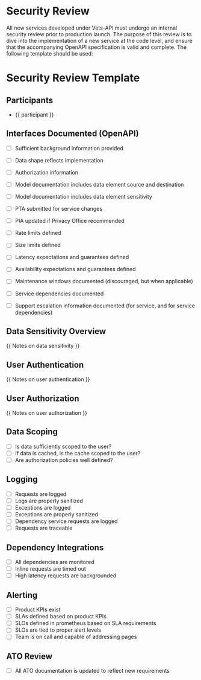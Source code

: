# Security Review

All new services developed under Vets-API must undergo an internal security review prior to production launch. The purpose of this review is to dive into the implementation of a new service at the code level, and ensure that the accompanying OpenAPI specification is valid and complete. The following template should be used:

# Security Review Template

## Participants

- {{ participant }}

## Interfaces Documented (OpenAPI)

- [ ] Sufficient background information provided
- [ ] Data shape reflects implementation
- [ ] Authorization information
- [ ] Model documentation includes data element source and destination
- [ ] Model documentation includes data element sensitivity
- [ ] PTA submitted for service changes
- [ ] PIA updated if Privacy Office recommended
- [ ] Rate limits defined
- [ ] Size limits defined
- [ ] Latency expectations and guarantees defined
- [ ] Availability expectations and guarantees defined
- [ ] Maintenance windows documented (discouraged, but when applicable)
- [ ] Service dependencies documented
- [ ] Support escalation information documented (for service, and for service dependencies)


## Data Sensitivity Overview

{{ Notes on data sensitivity }}

## User Authentication

{{ Notes on user authentication }}

## User Authorization

{{ Notes on user authorization }}

## Data Scoping

- [ ] Is data sufficiently scoped to the user?
- [ ] If data is cached, is the cache scoped to the user?
- [ ] Are authorization policies well defined?

## Logging

- [ ] Requests are logged
- [ ] Logs are properly sanitized
- [ ] Exceptions are logged
- [ ] Exceptions are properly sanitized
- [ ] Dependency service requests are logged
- [ ] Requests are traceable

## Dependency Integrations

- [ ] All dependencies are monitored
- [ ] Inline requests are timed out
- [ ] High latency requests are backgrounded

## Alerting

- [ ] Product KPIs exist
- [ ] SLAs defined based on product KPIs
- [ ] SLOs defined in prometheus based on SLA requirements
- [ ] SLOs are tied to proper alert levels
- [ ] Team is on call and capable of addressing pages

## ATO Review

- [ ] All ATO documentation is updated to reflect new requirements
